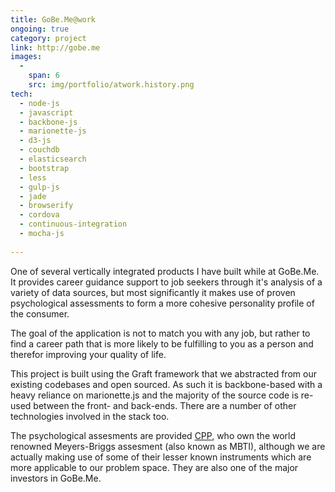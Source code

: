 ```yaml
---
title: GoBe.Me@work
ongoing: true
category: project
link: http://gobe.me
images:
  - 
    span: 6
    src: img/portfolio/atwork.history.png
tech:
  - node-js
  - javascript
  - backbone-js
  - marionette-js
  - d3-js
  - couchdb
  - elasticsearch
  - bootstrap
  - less
  - gulp-js
  - jade
  - browserify
  - cordova
  - continuous-integration
  - mocha-js
  
---
```


One of several vertically integrated products I have built while at GoBe.Me. It provides career guidance support to job seekers through it's analysis of a variety of data sources, but most significantly it makes use of proven psychological assessments to form a more cohesive personality profile of the consumer.

The goal of the application is not to match you with any job, but rather to find a career path that is more likely to be fulfilling to you as a person and therefor improving your quality of life. 

<!--more-->

This project is built using the Graft framework that we abstracted from our existing codebases and open sourced. As such it is backbone-based with a heavy reliance on marionette.js and the majority of the source code is re-used between the front- and back-ends. There are a number of other technologies involved in the stack too.

The psychological assesments are provided [CPP](http://cpp.com), who own the world renowned Meyers-Briggs assesment (also known as MBTI), although we are actually making use of some of their lesser known instruments which are more applicable to our problem space. They are also one of the major investors in GoBe.Me.
